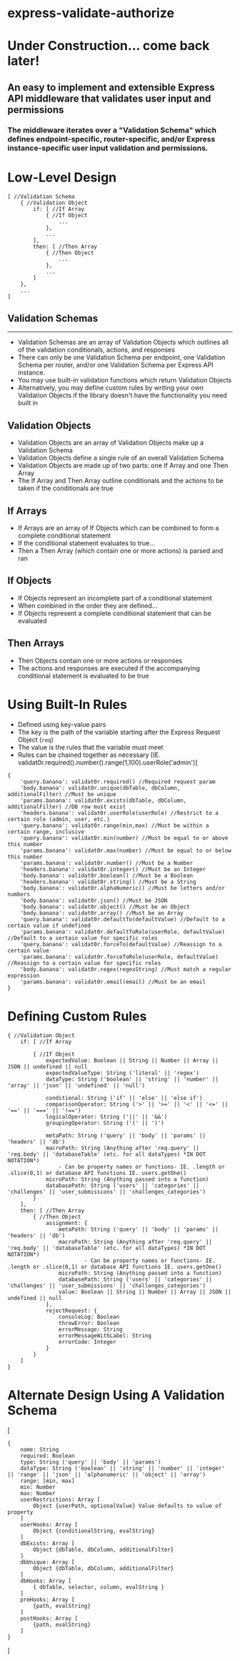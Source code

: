 # express-validate-authorize
# **Under Construction... come back later!**

## An easy to implement and extensible Express API middleware that validates user input and permissions

### The middleware iterates over a "Validation Schema" which defines endpoint-specific, router-specific, and/or Express instance-specific user input validation and permissions.

# Low-Level Design
```
[ //Validation Schema
    { //Validation Object
        if: [ //If Array
            { //If Object
                ...
            },
            ...
        ],
        then: [ //Then Array
            { //Then Object
                ...
            },
            ...
        ]
    },
    ...
]
```

## Validation Schemas
---
 - Validation Schemas are an array of Validation Objects which outlines all of the validation conditionals, actions, and responses
 - There can only be one Validation Schema per endpoint, one Validation Schema per router, and/or one Validation Schema per Express API instance.
 - You may use built-in validation functions which return Validation Objects
 - Alternatively, you may define custom rules by writing your own Validation Objects if the library doesn't have the functionality you need built in

## Validation Objects
 - Validation Objects are an array of Validation Objects make up a Validation Schema
 - Validation Objects define a single rule of an overall Validation Schema
 - Validation Objects are made up of two parts: one If Array and one Then Array
 - The If Array and Then Array outline conditionals and the actions to be taken if the conditionals are true

## If Arrays
 - If Arrays are an array of If Objects which can be combined to form a complete conditional statement
 - If the conditional statement evaluates to true...
 - Then a Then Array (which contain one or more actions) is parsed and ran

## If Objects
 - If Objects represent an incomplete part of a conditional statement
 - When combined in the order they are defined...
 - If Objects represent a complete conditional statement that can be evaluated

## Then Arrays
  - Then Objects contain one or more actions or responses
  - The actions and responses are executed if the accompanying conditional statement is evaluated to be true

# Using Built-In Rules
 - Defined using key-value pairs
 - The key is the path of the variable starting after the Express Request Object (`req`)
 - The value is the rules that the variable must meet
 - Rules can be chained together as necessary [IE. validat0r.required().number().range(1,100).userRole('admin')]
```
{
    'query.banana': validat0r.required() //Required request param
    'body.banana': validat0r.unique(dbTable, dbColumn, additionalFilter) //Must be unique
    'params.banana': validat0r.exists(dbTable, dbColumn, additionalFilter) //DB row must exist
    'headers.banana': validat0r.userRole(userRole) //Restrict to a certain role (admin, user, etc.)
    'query.banana': validat0r.range(min,max) //Must be within a certain range, inclusive
    'query.banana': validat0r.min(number) //Must be equal to or above this number
    'params.banana': validat0r.max(number) //Must be equal to or below this number
    'params.banana': validat0r.number() //Must be a Number
    'headers.banana': validat0r.integer() //Must be an Integer
    'body.banana': validat0r.boolean() //Must be a Boolean
    'headers.banana': validat0r.string() //Must be a String
    'body.banana': validat0r.alphaNumeric() //Must be letters and/or numbers
    'body.banana': validat0r.json() //Must be JSON
    'body.banana': validat0r.object() //Must be an Object
    'body.banana': validat0r.array() //Must be an Array
    'query.banana': validat0r.defaultTo(defaultValue) //Default to a certain value if undefined
    'params.banana': validat0r.defaultToRole(userRole, defaultValue) //Default to a certain value for specific roles
    'query.banana': validat0r.forceTo(defaultValue) //Reassign to a certain value
    'params.banana': validat0r.forceToRole(userRole, defaultValue) //Reassign to a certain value for specific roles
    'body.banana': validat0r.regex(regexString) //Must match a regular expression
    'params.banana': validat0r.email(email) //Must be an email
}
```

# Defining Custom Rules

```
{ //Validation Object
    if: [ //If Array

        { //If Object
            expectedValue: Boolean || String || Number || Array || JSON || undefined || null
            expectedValueType: String ('literal' || 'regex')
            dataType: String ('boolean' || 'string' || 'number' || 'array' || 'json' || 'undefined' || 'null')

            conditional: String ('if' || 'else' || 'else if')
            comparisonOperator: String ('>' || '>=' || '<' || '<=' || '==' || '===' || '!==')
            logicalOperator: String ('||' || '&&')
            groupingOperator: String ('(' || ')')

            metaPath: String ('query' || 'body' || 'params' || 'headers' || 'db')
            macroPath: String (Anything after 'req.query' || 'req.body' || 'databaseTable' (etc. for all dataTypes) *IN DOT NOTATION*)
                - Can be property names or functions- IE. .length or .slice(0,1) or database API functions IE. users.getOne()
            microPath: String (Anything passed into a function)
            databasePath: String ('users' || 'categories' || 'challenges' || 'user_submissions' || 'challenges_categories')
        }
    ],
    then: [ //Then Array
        { //Then Object
            assignment: {
                metaPath: String ('query' || 'body' || 'params' || 'headers' || 'db')
                macroPath: String (Anything after 'req.query' || 'req.body' || 'databaseTable' (etc. for all dataTypes) *IN DOT NOTATION*)
                        - Can be property names or functions- IE. .length or .slice(0,1) or database API functions IE. users.getOne()
                microPath: String (Anything passed into a function)
                databasePath: String ('users' || 'categories' || 'challenges' || 'user_submissions' || 'challenges_categories')
                value: Boolean || String || Number || Array || JSON || undefined || null
            },
            rejectRequest: {
                consoleLog: Boolean
                throwError: Boolean
                errorMessage: String
                errorMessageWithLabel: String
                errorCode: Integer
            }
        }
    ]
}
```

# Alternate Design Using A Validation Schema
[

    {
        name: String
        required: Boolean
        type: String ('query' || 'body' || 'params')
        dataType: String ('boolean' || 'string' || 'number' || 'integer' || 'range' || 'json' || 'alphanumeric' || 'object' || 'array')
        range: [min, max]
        min: Number
        max: Number
        userRestrictions: Array [
            Object {userPath, optionalValue} Value defaults to value of property
        ]
        userHooks: Array [
            Object {conditionalString, evalString}
        ]
        dbExists: Array [
            Object {dbTable, dbColumn, additionalFilter}
        ]
        dbUnique: Array [
            Object {dbTable, dbColumn, additionalFilter}
        ]
        dbHooks: Array [
            { dbTable, selector, column, evalString }
        ]
        preHooks: Array [
            {path, evalString}
        ]
        postHooks: Array [
            {path, evalString}
        ]
    }

]